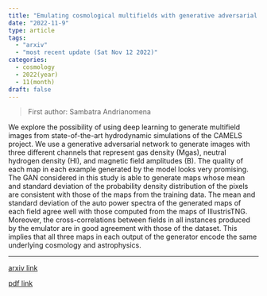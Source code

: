 ```yaml
---
title: "Emulating cosmological multifields with generative adversarial networks"
date: "2022-11-9"
type: article
tags:
  - "arxiv"
  - "most recent update (Sat Nov 12 2022)"
categories:
  - cosmology
  - 2022(year)
  - 11(month)
draft: false
---
```


> First author: Sambatra Andrianomena

 We explore the possibility of using deep learning to generate multifield
images from state-of-the-art hydrodynamic simulations of the CAMELS project. We
use a generative adversarial network to generate images with three different
channels that represent gas density (Mgas), neutral hydrogen density (HI), and
magnetic field amplitudes (B). The quality of each map in each example
generated by the model looks very promising. The GAN considered in this study
is able to generate maps whose mean and standard deviation of the probability
density distribution of the pixels are consistent with those of the maps from
the training data. The mean and standard deviation of the auto power spectra of
the generated maps of each field agree well with those computed from the maps
of IllustrisTNG. Moreover, the cross-correlations between fields in all
instances produced by the emulator are in good agreement with those of the
dataset. This implies that all three maps in each output of the generator
encode the same underlying cosmology and astrophysics.

---
[arxiv link](http://arxiv.org/abs/2211.05000v1)

[pdf link](http://arxiv.org/pdf/2211.05000v1)